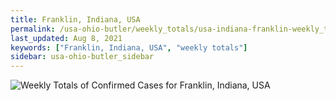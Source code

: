 ```yaml
---
title: Franklin, Indiana, USA
permalink: /usa-ohio-butler/weekly_totals/usa-indiana-franklin-weekly_totals.html
last_updated: Aug 8, 2021
keywords: ["Franklin, Indiana, USA", "weekly totals"]
sidebar: usa-ohio-butler_sidebar
---
```


![Weekly Totals of Confirmed Cases for Franklin, Indiana, USA](/covid_tracker/images/graphs/usa-indiana-franklin-weekly_totals_graph.png)
